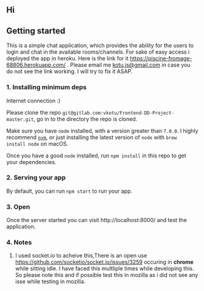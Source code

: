 
## Hi  

## Getting started
This is a simple chat application, which provides the ability for the users to login and chat in the available rooms/channels. For sake of easy access i deployed the app in heroku.
Here is the link for it https://piscine-fromage-68806.herokuapp.com/ .
Please email me kotu.js@gmail.com in case you do not see the link working. I will try to fix it ASAP.

### 1. Installing minimum deps
Internet connection :)

Please clone the repo `git@gitlab.com:vkotu/Frontend-DD-Project-master.git`, go in to the directory the repo is cloned.

Make sure you have `node` installed, with a version greater than `7.0.0`. I highly recommend [`nvm`](https://github.com/creationix/nvm), or just installing the latest version of `node` with `brew install node` on macOS.

Once you have a good `node` installed, run `npm install` in this repo to get your dependencies.

### 2. Serving your app
By default, you can run `npm start` to run your app.

### 3. Open
Once the server started you can visit http://localhost:8000/ and test the application.

### 4. Notes

1. I used socket.io to acheive this,There is an open use https://github.com/socketio/socket.io/issues/3259 occuring in **chrome**  while sitting idle. I have faced this multliple times while developing this. So please note this and if possible test this in mozilla as i did not see any isse while testing in mozilla.






